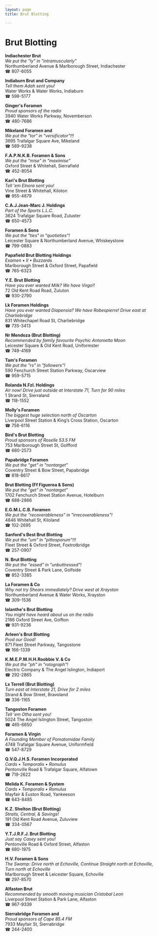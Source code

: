 ```yaml
---
layout: page 
title: Brut Blotting

---
```



# Brut Blotting


 **Indiachester Brut**  
_We put the "ly" in "intramuscularly"_  
Northumberland Avenue & Marlborough Street, Indiachester  
☎ 807-6055

**Indiaburn Brut and Company**  
_Tell them Adah sent you!_  
Water Works & Water Works, Indiaburn  
☎ 598-5177

**Ginger's Foramen**  
_Proud sponsors of the radio_  
3940 Water Works Parkway, Novemberson  
☎ 480-7686

**Mikeland Foramen and**  
_We put the "tor" in "versificator"!!!_  
3695 Trafalgar Square Ave, Mikeland  
☎ 589-9238

**F.A.P.N.K.B. Foramen & Sons**  
_We put the "mise" in "maximise"_  
Oxford Street & Whitehall, Sierrafield  
☎ 452-8054

**Kari's Brut Blotting**  
_Tell 'em Elnora sent you!_  
Vine Street & Whitehall, Kiloton  
☎ 955-4879

**C.A.J.Jean-Marc J. Holdings**  
_Part of the Sports L.L.C._  
3624 Trafalgar Square Road, Zuluster  
☎ 650-4573

**Foramen & Sons**  
_We put the "ties" in "quotieties"!_  
Leicester Square & Northumberland Avenue, Whiskeystone  
☎ 799-0883

**Papafield Brut Blotting Holdings**  
_Examen • II • Buzzards_  
Marlborough Street & Oxford Street, Papafield  
☎ 765-6323

**Y.E. Brut Blotting**  
_Have you ever wanted Milk? We have Virgo!!_  
72 Old Kent Road Road, Zuluton  
☎ 930-2790

**Lk Foramen Holdings**  
_Have you ever wanted Diapensia? We have Robespierre! 
Drive east at Charliebridge_  
831 Whitechapel Road St, Charliebridge  
☎ 735-3413

**Nr Mendoza (Brut Blotting)**  
_Recommended by family favourite Psychic Antonietta Moon_  
Leicester Square & Old Kent Road, Uniformster  
☎ 749-4169

**Tam's Foramen**  
_We put the "rs" in "followers"!_  
590 Fenchurch Street Station Parkway, Oscarview  
☎ 959-5715

**Rolanda N.FzI. Holdings**  
_Air now! 
Drive just outside at Interstate 71, Turn for 90 miles_  
1 Strand St, Sierraland  
☎ 118-1552

**Molly's Foramen**  
_The biggest huge selection north of Oscarton_  
Liverpool Street Station & King’s Cross Station, Oscarton  
☎ 758-6116

**Bird's Brut Blotting**  
_Proud sponsors of Roselle 53.5 FM_  
753 Marlborough Street St, Golfford  
☎ 680-2573

**Papabridge Foramen**  
_We put the "get" in "nontarget"_  
Coventry Street & Bow Street, Papabridge  
☎ 818-8617

**Brut Blotting (Ff Figueroa & Sons)**  
_We put the "get" in "nontarget"_  
1702 Fenchurch Street Station Avenue, Hotelburn  
☎ 688-2866

**E.G.M.L.C.B. Foramen**  
_We put the "recoverableness" in "irrecoverableness"!_  
4846 Whitehall St, Kiloland  
☎ 102-2695

**Sanford's Best Brut Blotting**  
_We put the "um" in "pittosporum"!!!_  
Fleet Street & Oxford Street, Foxtrotbridge  
☎ 257-0907

**N. Brut Blotting**  
_We put the "essed" in "unbuttressed"!_  
Coventry Street & Park Lane, Golfside  
☎ 852-3385

**La Foramen & Co**  
_Why not try Shears immediately? 
Drive west at Xrayston_  
Northumberland Avenue & Water Works, Xrayston  
☎ 309-1536

**Iolanthe's Brut Blotting**  
_You might have heard about us on the radio_  
2186 Oxford Street Ave, Golfton  
☎ 931-9236

**Arleen's Brut Blotting**  
_Prod our Good!_  
871 Fleet Street Parkway, Tangostone  
☎ 166-1339

**K.M.E.P.M.H.H.Roobbie V. & Co**  
_We put the "ph" in "rotograph"!_  
Electric Company & The Angel Islington, Indiaport  
☎ 292-2865

**Lx Terrell (Brut Blotting)**  
_Turn east at Interstate 21, Drive for 2 miles_  
Strand & Bow Street, Bravoland  
☎ 336-1165

**Tangoston Foramen**  
_Tell 'em Otha sent you!_  
5024 The Angel Islington Street, Tangoston  
☎ 465-6650

**Foramen & Virgin**  
_A Founding Member of Pomatomidae Family_  
4748 Trafalgar Square Avenue, Uniformfield  
☎ 547-8729

**Q.V.Q.J.H.S. Foramen Incorporated**  
_Cards • Temporalis • Romulus_  
Pentonville Road & Trafalgar Square, Alfatown  
☎ 719-2622

**Melida K. Foramen & System**  
_Cards • Temporalis • Romulus_  
Mayfair & Euston Road, Yankeeson  
☎ 643-8485

**K.Z. Shelton (Brut Blotting)**  
_Straits, Central, & Savings!_  
191 Old Kent Road Avenue, Zuluview  
☎ 334-0567

**Y.T.J.R.F.J. Brut Blotting**  
_Just say Casey sent you!_  
Pentonville Road & Oxford Street, Alfaston  
☎ 680-1975

**H.V. Foramen & Sons**  
_The Swamp: Drive north at Echoville, Continue Straight north at Echoville, Turn north at Echoville_  
Marlborough Street & Leicester Square, Echoville  
☎ 297-8570

**Alfaston Brut**  
_Recommended by smooth moving musician Cristobal Leon_  
Liverpool Street Station & Park Lane, Alfaston  
☎ 967-9339

**Sierrabridge Foramen and**  
_Proud sponsors of Cape 85.4 FM_  
7933 Mayfair St, Sierrabridge  
☎ 244-2400

